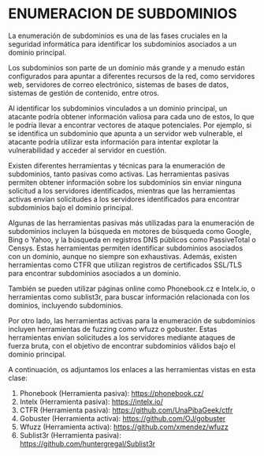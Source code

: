 # ENUMERACION DE SUBDOMINIOS

La enumeración de subdominios es una de las fases cruciales en la seguridad informática para identificar los subdominios asociados a un dominio principal.

Los subdominios son parte de un dominio más grande y a menudo están configurados para apuntar a diferentes recursos de la red, como servidores web, servidores de correo electrónico, sistemas de bases de datos, sistemas de gestión de contenido, entre otros.

Al identificar los subdominios vinculados a un dominio principal, un atacante podría obtener información valiosa para cada uno de estos, lo que le podría llevar a encontrar vectores de ataque potenciales. Por ejemplo, si se identifica un subdominio que apunta a un servidor web vulnerable, el atacante podría utilizar esta información para intentar explotar la vulnerabilidad y acceder al servidor en cuestión.

Existen diferentes herramientas y técnicas para la enumeración de subdominios, tanto pasivas como activas. Las herramientas pasivas permiten obtener información sobre los subdominios sin enviar ninguna solicitud a los servidores identificados, mientras que las herramientas activas envían solicitudes a los servidores identificados para encontrar subdominios bajo el dominio principal.

Algunas de las herramientas pasivas más utilizadas para la enumeración de subdominios incluyen la búsqueda en motores de búsqueda como Google, Bing o Yahoo, y la búsqueda en registros DNS públicos como PassiveTotal o Censys. Estas herramientas permiten identificar subdominios asociados con un dominio, aunque no siempre son exhaustivas. Además, existen herramientas como CTFR que utilizan registros de certificados SSL/TLS para encontrar subdominios asociados a un dominio.

También se pueden utilizar páginas online como Phonebook.cz e Intelx.io, o herramientas como sublist3r, para buscar información relacionada con los dominios, incluyendo subdominios.

Por otro lado, las herramientas activas para la enumeración de subdominios incluyen herramientas de fuzzing como wfuzz o gobuster. Estas herramientas envían solicitudes a los servidores mediante ataques de fuerza bruta, con el objetivo de encontrar subdominios válidos bajo el dominio principal.

A continuación, os adjuntamos los enlaces a las herramientas vistas en esta clase:

1. Phonebook (Herramienta pasiva): https://phonebook.cz/
2. Intelx (Herramienta pasiva): https://intelx.io/
2. CTFR (Herramienta pasiva): https://github.com/UnaPibaGeek/ctfr
3. Gobuster (Herramienta activa): https://github.com/OJ/gobuster
4. Wfuzz (Herramienta activa): https://github.com/xmendez/wfuzz
5. Sublist3r (Herramienta pasiva): https://github.com/huntergregal/Sublist3r


